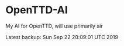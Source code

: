# OpenTTD-AI
My AI for OpenTTD, will use primarily air

Latest backup: Sun Sep 22 20:09:01 UTC 2019
